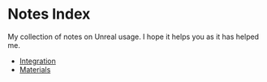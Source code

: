 # Notes Index
My collection of notes on Unreal usage. I hope it helps you as it has helped me.

* [Integration](Integration.md)
* [Materials](Materials.md)